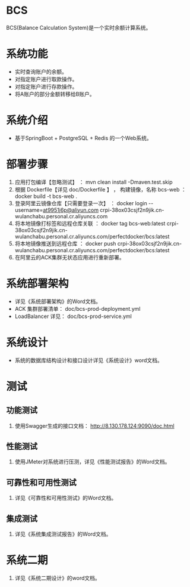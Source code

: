 # BCS
BCS(Balance Calculation System)是一个实时余额计算系统。

# 系统功能
* 实时查询账户的余额。
* 对指定账户进行取款操作。
* 对指定账户进行存款操作。
* 将A账户的部分金额转移给B账户。

# 系统介绍
* 基于SpringBoot + PostgreSQL + Redis 的一个Web系统。

# 部署步骤
1. 应用打包编译【忽略测试】 ： mvn clean install -Dmaven.test.skip
2. 根据 Dockerfile【详见 doc/Dockerfile 】 ， 构建镜像，名称 bcs-web ： docker build -t bcs-web .
3. 登录阿里云镜像仓库【只需要登录一次】 ： docker login --username=at9951j6p@aliyun.com crpi-38ox03csjf2n9jik.cn-wulanchabu.personal.cr.aliyuncs.com
4. 将本地镜像打标签和远程仓库关联 ： docker tag bcs-web:latest crpi-38ox03csjf2n9jik.cn-wulanchabu.personal.cr.aliyuncs.com/perfectdocker/bcs:latest
5. 将本地镜像推送到远程仓库 ： docker push crpi-38ox03csjf2n9jik.cn-wulanchabu.personal.cr.aliyuncs.com/perfectdocker/bcs:latest
6. 在阿里云的ACK集群无状态应用进行重新部署。

# 系统部署架构
* 详见《系统部署架构》的Word文档。
* ACK 集群部署清单： doc/bcs-prod-deployment.yml
* LoadBalancer 详见： doc/bcs-prod-service.yml

# 系统设计
* 系统的数据库结构设计和接口设计详见《系统设计》word文档。

# 测试
## 功能测试
1. 使用Swagger生成的接口文档： http://8.130.178.124:9090/doc.html

## 性能测试
1. 使用JMeter对系统进行压测，详见《性能测试报告》的Word文档。

## 可靠性和可用性测试
1. 详见《可靠性和可用性测试》的Word文档。

## 集成测试
1. 详见《系统集成测试报告》的Word文档。

# 系统二期
1. 详见《系统二期设计》的word文档。